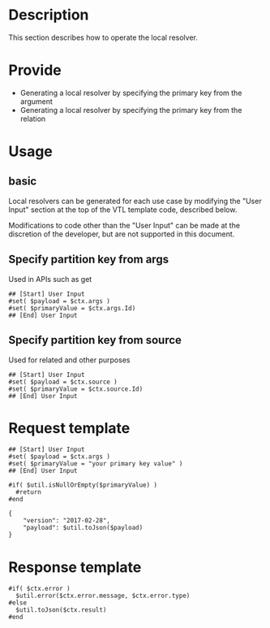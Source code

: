 # Description
This section describes how to operate the local resolver.

# Provide
- Generating a local resolver by specifying the primary key from the argument
- Generating a local resolver by specifying the primary key from the relation

# Usage
## basic
Local resolvers can be generated for each use case by modifying the "User Input" section at the top of the VTL template code, described below.

Modifications to code other than the "User Input" can be made at the discretion of the developer, but are not supported in this document.

## Specify partition key from args
Used in APIs such as get
```velocity
## [Start] User Input
#set( $payload = $ctx.args )
#set( $primaryValue = $ctx.args.Id)
## [End] User Input
```

## Specify partition key from source
Used for related and other purposes
```velocity
## [Start] User Input
#set( $payload = $ctx.source )
#set( $primaryValue = $ctx.source.Id)
## [End] User Input
```

# Request template
```velocity
## [Start] User Input
#set( $payload = $ctx.args )
#set( $primaryValue = "your primary key value" )
## [End] User Input

#if( $util.isNullOrEmpty($primaryValue) )
  #return
#end

{
    "version": "2017-02-28",
    "payload": $util.toJson($payload)
}
```
# Response template
```velocity
#if( $ctx.error )
  $util.error($ctx.error.message, $ctx.error.type)
#else
  $util.toJson($ctx.result)
#end
```
